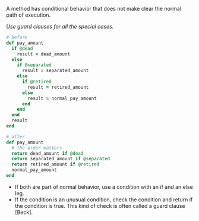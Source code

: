 A method has conditional behavior that does not make clear the normal path of execution.

*Use guard clauses for all the special cases.*

```ruby
# before
def pay_amount
  if @dead
    result = dead_amount
  else
    if @separated
      result = separated_amount
    else
      if @retired
        result = retired_amount
      else
        result = normal_pay_amount
      end
    end
  end
  result
end

# after
def pay_amount
  # the order matters
  return dead_amount if @dead
  return separated_amount if @separated
  return retired_amount if @retired
  normal_pay_amount
end
```

+ If both are part of normal behavior, use a condition with an if and an else leg.
+ If the condition is an unusual condition, check the condition and return if the condition is true. This kind of check is often called a guard clause [Beck].
